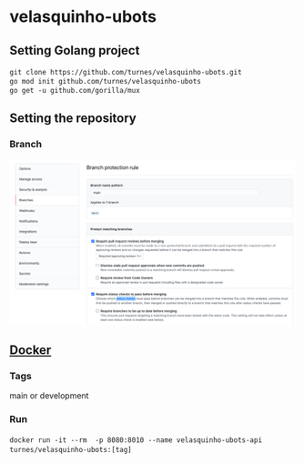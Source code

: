 # velasquinho-ubots



## Setting Golang project

```
git clone https://github.com/turnes/velasquinho-ubots.git
go mod init github.com/turnes/velasquinho-ubots
go get -u github.com/gorilla/mux 
```

## Setting the repository
### Branch
![Alt text](images/settingsbranch.png?raw=true "Main branch")

## [Docker](https://hub.docker.com/repository/docker/turnes/velasquinho-ubots)
### Tags  
main or development 
### Run
`docker run -it --rm  -p 8080:8010 --name velasquinho-ubots-api turnes/velasquinho-ubots:[tag]`


